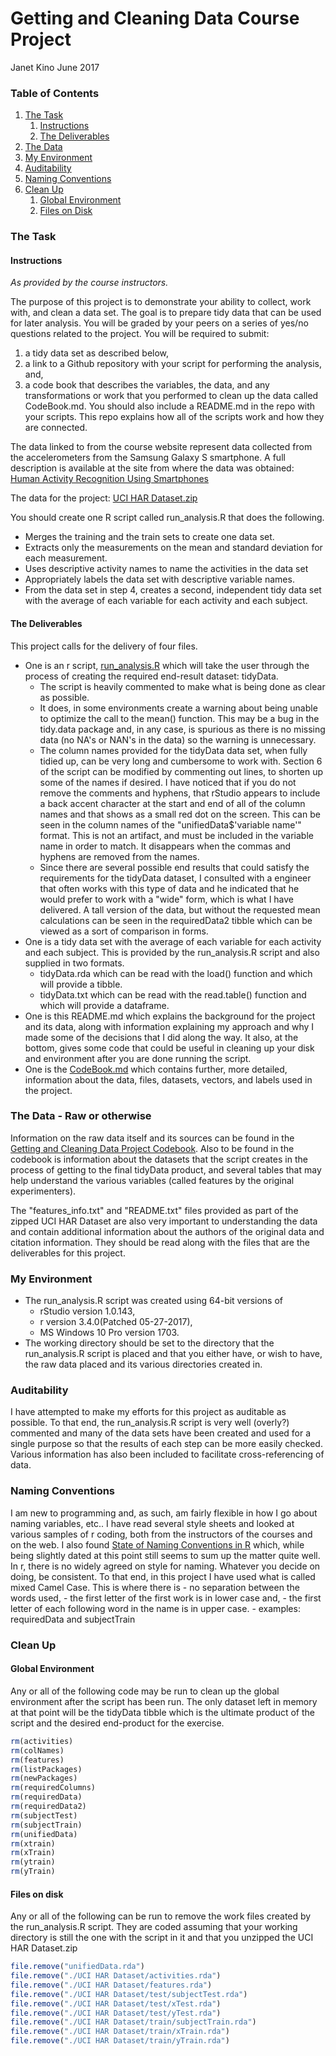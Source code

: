 Getting and Cleaning Data Course Project
================
Janet Kino
June 2017

### Table of Contents

1.  [The Task](#task)
    1.  [Instructions](#instructions)
    2.  [The Deliverables](#deliverables)
2.  [The Data](#data)
3.  [My Environment](#environment)
4.  [Auditability](#auditability)
5.  [Naming Conventions](#naming)
6.  [Clean Up](#cleanup)
    1.  [Global Environment](#global)
    2.  [Files on Disk](#disk)

<a name="task"></a>

### The Task

<a name="instructions"></a>

#### Instructions

<i>As provided by the course instructors.</i>

The purpose of this project is to demonstrate your ability to collect, work with, and clean a data set. The goal is to prepare tidy data that can be used for later analysis. You will be graded by your peers on a series of yes/no questions related to the project. You will be required to submit:

1.  a tidy data set as described below,
2.  a link to a Github repository with your script for performing the analysis, and,
3.  a code book that describes the variables, the data, and any transformations or work that you performed to clean up the data called CodeBook.md. You should also include a README.md in the repo with your scripts. This repo explains how all of the scripts work and how they are connected.

The data linked to from the course website represent data collected from the accelerometers from the Samsung Galaxy S smartphone. A full description is available at the site from where the data was obtained: [Human Activity Recognition Using Smartphones](http://archive.ics.uci.edu/ml/datasets/Human+Activity+Recognition+Using+Smartphones)

The data for the project: [UCI HAR Dataset.zip](https://d396qusza40orc.cloudfront.net/getdata%2Fprojectfiles%2FUCI%20HAR%20Dataset.zip)

You should create one R script called run\_analysis.R that does the following.

-   Merges the training and the train sets to create one data set.
-   Extracts only the measurements on the mean and standard deviation for each measurement.
-   Uses descriptive activity names to name the activities in the data set
-   Appropriately labels the data set with descriptive variable names.
-   From the data set in step 4, creates a second, independent tidy data set with the average of each variable for each activity and each subject.

<a name="deliverables"></a>

#### The Deliverables

This project calls for the delivery of four files.

-   One is an r script, [run\_analysis.R](run_analysis.R) which will take the user through the process of creating the required end-result dataset: tidyData.
    -   The script is heavily commented to make what is being done as clear as possible.
    -   It does, in some environments create a warning about being unable to optimize the call to the mean() function. This may be a bug in the tidy.data package and, in any case, is spurious as there is no missing data (no NA's or NAN's in the data) so the warning is unnecessary.
    -   The column names provided for the tidyData data set, when fully tidied up, can be very long and cumbersome to work with. Section 6 of the script can be modified by commenting out lines, to shorten up some of the names if desired. I have noticed that if you do not remove the comments and hyphens, that rStudio appears to include a back accent character at the start and end of all of the column names and that shows as a small red dot on the screen. This can be seen in the column names of the "unifiedData$'variable name'" format. This is not an artifact, and must be included in the variable name in order to match. It disappears when the commas and hyphens are removed from the names.
    -   Since there are several possible end results that could satisfy the requirements for the tidyData dataset, I consulted with a engineer that often works with this type of data and he indicated that he would prefer to work with a "wide" form, which is what I have delivered. A tall version of the data, but without the requested mean calculations can be seen in the requiredData2 tibble which can be viewed as a sort of comparison in forms.
-   One is a tidy data set with the average of each variable for each activity and each subject. This is provided by the run\_analysis.R script and also supplied in two formats.
    -   tidyData.rda which can be read with the load() function and which will provide a tibble.
    -   tidyData.txt which can be read with the read.table() function and which will provide a dataframe.
-   One is this README.md which explains the background for the project and its data, along with information explaining my approach and why I made some of the decisions that I did along the way. It also, at the bottom, gives some code that could be useful in cleaning up your disk and environment after you are done running the script.
-   One is the [CodeBook.md](CodeBook.md) which contains further, more detailed, information about the data, files, datasets, vectors, and labels used in the project.

<a name="data"></a>

### The Data - Raw or otherwise

Information on the raw data itself and its sources can be found in the [Getting and Cleaning Data Project Codebook](CodeBook.md). Also to be found in the codebook is information about the datasets that the script creates in the process of getting to the final tidyData product, and several tables that may help understand the various variables (called features by the original experimenters).

The "features\_info.txt" and "README.txt" files provided as part of the zipped UCI HAR Dataset are also very important to understanding the data and contain additional information about the authors of the original data and citation information. They should be read along with the files that are the deliverables for this project.

<a name="environment"></a>

### My Environment

-   The run\_analysis.R script was created using 64-bit versions of
    -   rStudio version 1.0.143,
    -   r version 3.4.0(Patched 05-27-2017),
    -   MS Windows 10 Pro version 1703.
-   The working directory should be set to the directory that the run\_analysis.R script is placed and that you either have, or wish to have, the raw data placed and its various directories created in.

<a name="auditability"></a>

### Auditability

I have attempted to make my efforts for this project as auditable as possible. To that end, the run\_analysis.R script is very well (overly?) commented and many of the data sets have been created and used for a single purpose so that the results of each step can be more easily checked. Various information has also been included to facilitate cross-referencing of data.

<a name="naming"></a>

### Naming Conventions

I am new to programming and, as such, am fairly flexible in how I go about naming variables, etc.. I have read several style sheets and looked at various samples of r coding, both from the instructors of the courses and on the web. I also found [State of Naming Conventions in R](https://journal.r-project.org/archive/2012-2/RJournal_2012-2_Baaaath.pdf) which, while being slightly dated at this point still seems to sum up the matter quite well. In r, there is no widely agreed on style for naming. Whatever you decide on doing, be consistent. To that end, in this project I have used what is called mixed Camel Case. This is where there is - no separation between the words used, - the first letter of the first work is in lower case and, - the first letter of each following word in the name is in upper case. - examples: requiredData and subjectTrain

<a name="cleanup"></a>

### Clean Up

<a name="global"></a>

#### Global Environment

Any or all of the following code may be run to clean up the global environment after the script has been run. The only dataset left in memory at that point will be the tidyData tibble which is the ultimate product of the script and the desired end-product for the exercise.

``` r
rm(activities)
rm(colNames)
rm(features)
rm(listPackages)
rm(newPackages)
rm(requiredColumns)
rm(requiredData)
rm(requiredData2)
rm(subjectTest)
rm(subjectTrain)
rm(unifiedData)
rm(xtrain)
rm(xTrain)
rm(ytrain)
rm(yTrain)
```

<a name="disk"></a>

#### Files on disk

Any or all of the following can be run to remove the work files created by the run\_analysis.R script. They are coded assuming that your working directory is still the one with the script in it and that you unzipped the UCI HAR Dataset.zip

``` r
file.remove("unifiedData.rda")
file.remove("./UCI HAR Dataset/activities.rda")
file.remove("./UCI HAR Dataset/features.rda")
file.remove("./UCI HAR Dataset/test/subjectTest.rda")
file.remove("./UCI HAR Dataset/test/xTest.rda")
file.remove("./UCI HAR Dataset/test/yTest.rda")
file.remove("./UCI HAR Dataset/train/subjectTrain.rda")
file.remove("./UCI HAR Dataset/train/xTrain.rda")
file.remove("./UCI HAR Dataset/train/yTrain.rda")
```
